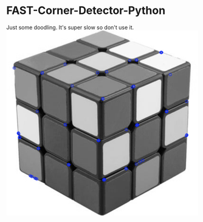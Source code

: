 # FAST-Corner-Detector-Python
Just some doodling. It's super slow so don't use it.
![alt text](https://github.com/hjamal3/FAST-Corner-Detector-Python/blob/master/rubixoutput.jpg?raw=true)

